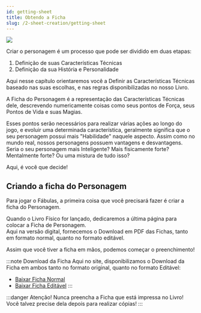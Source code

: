 ```yaml
---
id: getting-sheet
title: Obtendo a Ficha
slug: /2-sheet-creation/getting-sheet
---
```


<img src="https://fabulas-e-goblins-book.s3-us-west-2.amazonaws.com/criando-seu-personagem/FichaThumb.jpg" />

Criar o personagem é um processo que pode ser dividido em duas etapas:

1. Definição de suas Características Técnicas
2. Definição da sua História e Personalidade

Aqui nesse capítulo orientaremos você a Definir as Características Técnicas baseado nas suas escolhas, e nas regras disponibilizadas no nosso Livro.

A Ficha do Personagem é a representação das Características Técnicas dele, descrevendo numericamente coisas como seus pontos de Força, seus Pontos de Vida e suas Magias.

Esses pontos serão necessários para realizar várias ações ao longo do jogo, e evoluir uma determinada característica, geralmente significa que o seu personagem possui mais "Habilidade" naquele aspecto.
Assim como no mundo real, nossos personagens possuem vantagens e desvantagens. Seria o seu personagem mais Inteligente? Mais fisicamente forte? Mentalmente forte? Ou uma mistura de tudo isso?

Aqui, é você que decide!

## Criando a ficha do Personagem

Para jogar o Fábulas, a primeira coisa que você precisará fazer é criar a ficha do Personagem.

Quando o Livro Físico for lançado, dedicaremos a última página para colocar a Ficha de Personagem.<br/>
Aqui na versão digital, fornecemos o Download em PDF das Fichas, tanto em formato normal, quanto no formato editável.

Assim que você tiver a ficha em mãos, podemos começar o preenchimento!

:::note Download da Ficha
Aqui no site, disponibilizamos o Download da Ficha em ambos tanto no formato original, quanto no formato Editável:

- [Baixar Ficha Normal](https://fabulas-e-goblins-book.s3.us-west-2.amazonaws.com/ficha/Ficha-v0.1.7.pdf)
- [Baixar Ficha Editável](https://fabulas-e-goblins-book.s3.us-west-2.amazonaws.com/ficha/Ficha-v0.1.7-Editavel.pdf)
:::

:::danger Atenção!
Nunca preencha a Ficha que está impressa no Livro! <br/>
Você talvez precise dela depois para realizar cópias!
:::